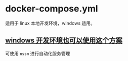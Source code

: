# docker-compose.yml

适用于 linux 本地开发环境，windows 适用。

## [windows 开发环境也可以使用这个方案](https://github.com/redis-windows/redis-windows)

可使用 `nssm` 进行自动化服务管理
